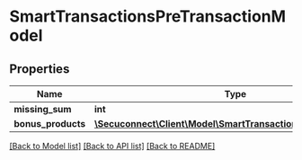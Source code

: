 # SmartTransactionsPreTransactionModel

## Properties
Name | Type | Description | Notes
------------ | ------------- | ------------- | -------------
**missing_sum** | **int** | missing sum | 
**bonus_products** | [**\Secuconnect\Client\Model\SmartTransactionsBonusProducts[]**](SmartTransactionsBonusProducts.md) | SmartTransactionsPreTransactionModel | 

[[Back to Model list]](../README.md#documentation-for-models) [[Back to API list]](../README.md#documentation-for-api-endpoints) [[Back to README]](../README.md)


